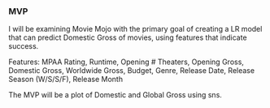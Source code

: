 ### MVP

I will be examining Movie Mojo with the primary goal of creating a LR model that can predict Domestic Gross of movies, using features that indicate success. 

Features: MPAA Rating, Runtime, Opening # Theaters, Opening Gross, Domestic Gross, Worldwide Gross, Budget, Genre, Release Date, Release Season (W/S/S/F), Release Month

The MVP will be a plot of Domestic and Global Gross using sns.
